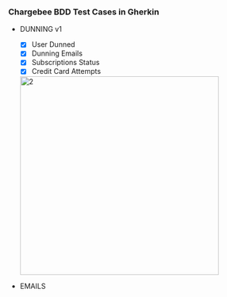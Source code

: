 ### Chargebee  BDD Test Cases in Gherkin ###

* DUNNING v1
  * [X] User Dunned
  * [X] Dunning Emails
  * [X] Subscriptions Status
  * [X] Credit Card Attempts

   <img width="400" alt="2" src="https://user-images.githubusercontent.com/10224543/66224292-83fd8b00-e6a3-11e9-8fa3-8fe549bf8176.png" />

* EMAILS
